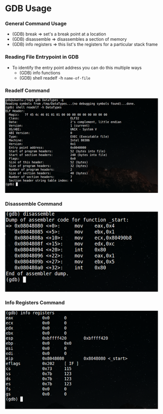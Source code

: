 # GDB Usage

### General Command Usage
* (GDB) break <value> => set's a break point at a location
* (GDB) disassemble => disassembles a section of memory
* (GDB) info registers => this list's the registers for a particular stack frame

### Reading File Entrypoint in GDB
* To identify the entry point address you can do this multiple ways
    * (GDB) info functions
    * (GDB) shell readelf -h `name-of-file`

### Readelf Command

<kbd><img src="https://github.com/billburn/assembly/blob/master/GDB%20Usage/Screen-Captures/readelf-01.png" /></kbd>

### Disassemble Command

<kbd><img src="https://github.com/billburn/assembly/blob/master/GDB%20Usage/Screen-Captures/disassemble-01.png" /></kbd>

### Info Registers Command

<kbd><img src="https://github.com/billburn/assembly/blob/master/GDB%20Usage/Screen-Captures/info-registers-01.png" /></kbd>